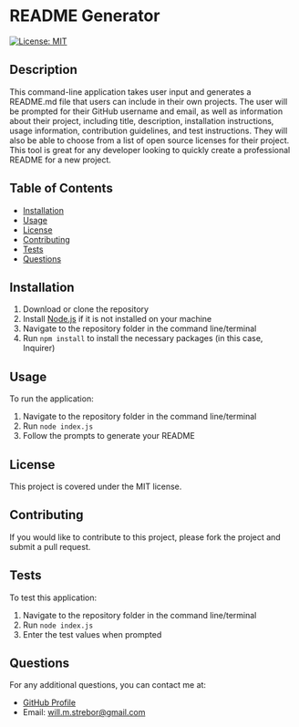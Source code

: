 
  # README Generator
  [![License: MIT](https://img.shields.io/badge/License-MIT-yellow.svg)](https://opensource.org/licenses/MIT)
  ## Description
  This command-line application takes user input and generates a README.md file that users can include in their own projects. The user will be prompted for their GitHub username and email, as well as information about their project, including title, description, installation instructions, usage information, contribution guidelines, and test instructions. They will also be able to choose from a list of open source licenses for their project. This tool is great for any developer looking to quickly create a professional README for a new project.
  ## Table of Contents
  - [Installation](#installation)
  - [Usage](#usage)
  - [License](#license)
  - [Contributing](#contributing)
  - [Tests](#tests)
  - [Questions](#questions)
  ## Installation
  1. Download or clone the repository
  2. Install [Node.js](https://nodejs.org/) if it is not installed on your machine
  3. Navigate to the repository folder in the command line/terminal
  4. Run `npm install` to install the necessary packages (in this case, Inquirer)
  ## Usage
  To run the application:
  1. Navigate to the repository folder in the command line/terminal
  2. Run `node index.js`
  3. Follow the prompts to generate your README
  ## License
  This project is covered under the MIT license.
  ## Contributing
  If you would like to contribute to this project, please fork the project and submit a pull request.
  ## Tests
  To test this application:
  1. Navigate to the repository folder in the command line/terminal
  2. Run `node index.js`
  3. Enter the test values when prompted
  ## Questions
  For any additional questions, you can contact me at:
  - [GitHub Profile](https://github.com/Nettooffnook)
  - Email: will.m.strebor@gmail.com
    